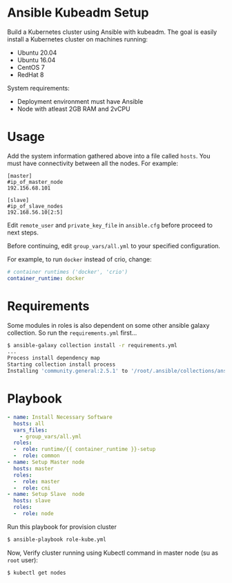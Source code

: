 # Ansible Kubeadm Setup

Build a Kubernetes cluster using Ansible with kubeadm. The goal is easily install a Kubernetes cluster on machines running:

  - Ubuntu 20.04
  - Ubuntu 16.04
  - CentOS 7
  - RedHat 8

System requirements:

  - Deployment environment must have Ansible
  - Node with atleast 2GB RAM and 2vCPU

# Usage

Add the system information gathered above into a file called `hosts`. You must have connectivity between all the nodes. 
For example:
```
[master]
#ip_of_master_node
192.156.68.101

[slave]
#ip_of_slave_nodes
192.168.56.10[2:5]
```

Edit `remote_user` and `private_key_file` in `ansible.cfg` before proceed to next steps. 

Before continuing, edit `group_vars/all.yml` to your specified configuration.

For example, to run `docker` instead of crio, change:

```yaml
# container runtimes ('docker', 'crio')
container_runtime: docker
```

# Requirements

Some modules in roles is also dependent on some other ansible galaxy collection. So run the `requirements.yml` first...

```sh
$ ansible-galaxy collection install -r requirements.yml
...
Process install dependency map
Starting collection install process
Installing 'community.general:2.5.1' to '/root/.ansible/collections/ansible_collections/community/general'
```

# Playbook

```yaml
- name: Install Necessary Software
  hosts: all
  vars_files:
    - group_vars/all.yml
  roles:
  -  role: runtime/{{ container_runtime }}-setup
  -  role: common
- name: Setup Master node
  hosts: master
  roles:
  -  role: master
  -  role: cni
- name: Setup Slave  node
  hosts: slave
  roles:
  -  role: node
```

Run this playbook for provision cluster

```sh
$ ansible-playbook role-kube.yml
```

Now, Verify cluster running using Kubectl command in master node (su as `root` user):

```sh
$ kubectl get nodes
```

